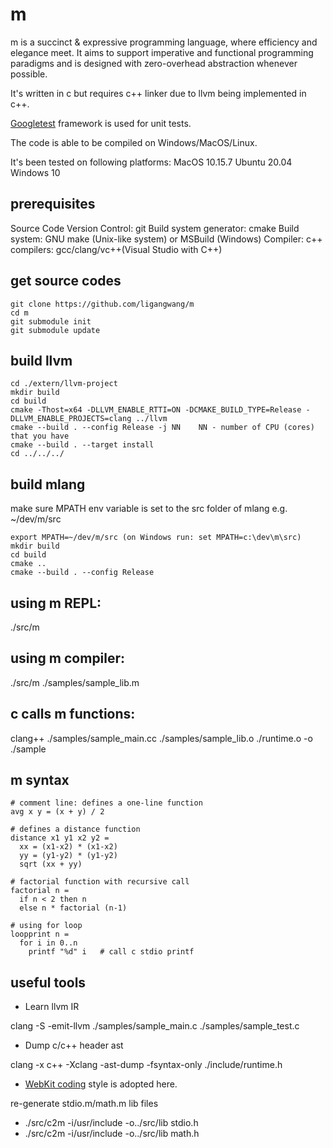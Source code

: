 # m

m is a succinct & expressive programming language, where efficiency and elegance meet. It aims to support imperative and functional programming paradigms and is designed with zero-overhead abstraction whenever possible.

It's written in c but requires c++ linker due to llvm being implemented in c++.

[Googletest](https://github.com/google/googletest) framework is used for unit tests.

The code is able to be compiled on Windows/MacOS/Linux.

It's been tested on following platforms:
MacOS 10.15.7
Ubuntu 20.04
Windows 10

## prerequisites
Source Code Version Control: git
Build system generator: cmake
Build system: GNU make (Unix-like system) or MSBuild (Windows)
Compiler: c++ compilers: gcc/clang/vc++(Visual Studio with C++) 

## get source codes
```
git clone https://github.com/ligangwang/m
cd m
git submodule init
git submodule update
```

## build llvm
```
cd ./extern/llvm-project
mkdir build
cd build
cmake -Thost=x64 -DLLVM_ENABLE_RTTI=ON -DCMAKE_BUILD_TYPE=Release -DLLVM_ENABLE_PROJECTS=clang ../llvm
cmake --build . --config Release -j NN    NN - number of CPU (cores) that you have
cmake --build . --target install 
cd ../../../
```

## build mlang
make sure MPATH env variable is set to the src folder of mlang e.g. ~/dev/m/src
```
export MPATH=~/dev/m/src (on Windows run: set MPATH=c:\dev\m\src)
mkdir build
cd build
cmake ..
cmake --build . --config Release
```

## using m REPL:
./src/m

## using m compiler: 
./src/m ./samples/sample_lib.m

## c calls m functions:
clang++ ./samples/sample_main.cc ./samples/sample_lib.o ./runtime.o -o ./sample

## m syntax
```
# comment line: defines a one-line function
avg x y = (x + y) / 2

# defines a distance function
distance x1 y1 x2 y2 = 
  xx = (x1-x2) * (x1-x2)
  yy = (y1-y2) * (y1-y2)
  sqrt (xx + yy)

# factorial function with recursive call
factorial n = 
  if n < 2 then n
  else n * factorial (n-1)

# using for loop
loopprint n = 
  for i in 0..n
    printf "%d" i   # call c stdio printf
```

## useful tools
* Learn llvm IR

clang -S -emit-llvm ./samples/sample_main.c ./samples/sample_test.c

* Dump c/c++ header ast

clang -x c++ -Xclang -ast-dump -fsyntax-only ./include/runtime.h

* [WebKit coding](https://webkit.org/code-style-guidelines/) style is adopted here.

re-generate stdio.m/math.m lib files

* ./src/c2m -i/usr/include -o../src/lib stdio.h
* ./src/c2m -i/usr/include -o../src/lib math.h